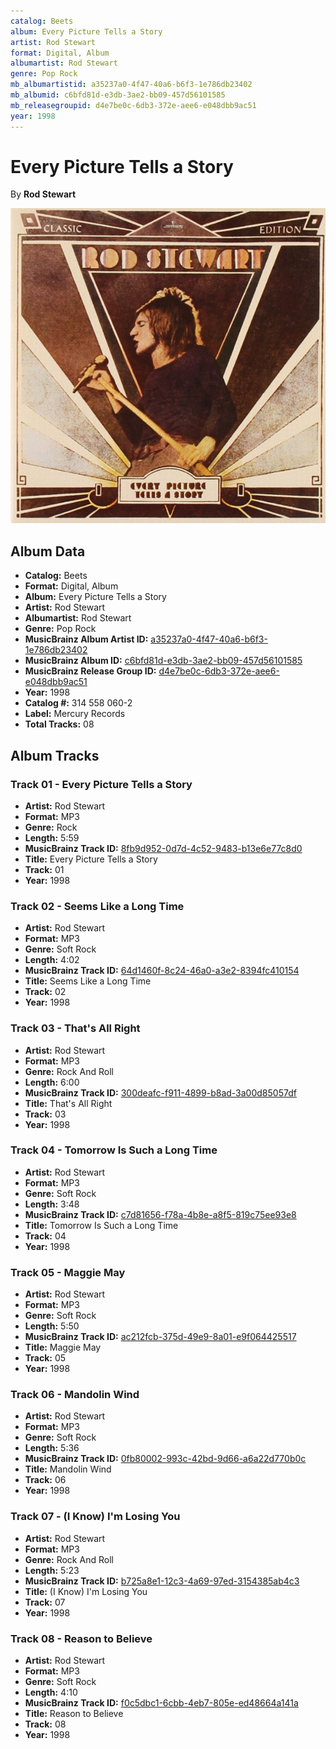 ```yaml
---
catalog: Beets
album: Every Picture Tells a Story
artist: Rod Stewart
format: Digital, Album
albumartist: Rod Stewart
genre: Pop Rock
mb_albumartistid: a35237a0-4f47-40a6-b6f3-1e786db23402
mb_albumid: c6bfd81d-e3db-3ae2-bb09-457d56101585
mb_releasegroupid: d4e7be0c-6db3-372e-aee6-e048dbb9ac51
year: 1998
---
```


# Every Picture Tells a Story

By **Rod Stewart**

![](../../assets/beetscovers/Rod_Stewart-Every_Picture_Tells_a_Story.jpg)

## Album Data

- **Catalog:** Beets
- **Format:** Digital, Album
- **Album:** Every Picture Tells a Story
- **Artist:** Rod Stewart
- **Albumartist:** Rod Stewart
- **Genre:** Pop Rock
- **MusicBrainz Album Artist ID:** [a35237a0-4f47-40a6-b6f3-1e786db23402](https://musicbrainz.org/artist/a35237a0-4f47-40a6-b6f3-1e786db23402)
- **MusicBrainz Album ID:** [c6bfd81d-e3db-3ae2-bb09-457d56101585](https://musicbrainz.org/release/c6bfd81d-e3db-3ae2-bb09-457d56101585)
- **MusicBrainz Release Group ID:** [d4e7be0c-6db3-372e-aee6-e048dbb9ac51](https://musicbrainz.org/release-group/d4e7be0c-6db3-372e-aee6-e048dbb9ac51)
- **Year:** 1998
- **Catalog #:** 314 558 060-2
- **Label:** Mercury Records
- **Total Tracks:** 08

## Album Tracks

### Track 01 - Every Picture Tells a Story

- **Artist:** Rod Stewart
- **Format:** MP3
- **Genre:** Rock
- **Length:** 5:59
- **MusicBrainz Track ID:** [8fb9d952-0d7d-4c52-9483-b13e6e77c8d0](https://musicbrainz.org/recording/8fb9d952-0d7d-4c52-9483-b13e6e77c8d0)
- **Title:** Every Picture Tells a Story
- **Track:** 01
- **Year:** 1998

### Track 02 - Seems Like a Long Time

- **Artist:** Rod Stewart
- **Format:** MP3
- **Genre:** Soft Rock
- **Length:** 4:02
- **MusicBrainz Track ID:** [64d1460f-8c24-46a0-a3e2-8394fc410154](https://musicbrainz.org/recording/64d1460f-8c24-46a0-a3e2-8394fc410154)
- **Title:** Seems Like a Long Time
- **Track:** 02
- **Year:** 1998

### Track 03 - That's All Right

- **Artist:** Rod Stewart
- **Format:** MP3
- **Genre:** Rock And Roll
- **Length:** 6:00
- **MusicBrainz Track ID:** [300deafc-f911-4899-b8ad-3a00d85057df](https://musicbrainz.org/recording/300deafc-f911-4899-b8ad-3a00d85057df)
- **Title:** That's All Right
- **Track:** 03
- **Year:** 1998

### Track 04 - Tomorrow Is Such a Long Time

- **Artist:** Rod Stewart
- **Format:** MP3
- **Genre:** Soft Rock
- **Length:** 3:48
- **MusicBrainz Track ID:** [c7d81656-f78a-4b8e-a8f5-819c75ee93e8](https://musicbrainz.org/recording/c7d81656-f78a-4b8e-a8f5-819c75ee93e8)
- **Title:** Tomorrow Is Such a Long Time
- **Track:** 04
- **Year:** 1998

### Track 05 - Maggie May

- **Artist:** Rod Stewart
- **Format:** MP3
- **Genre:** Soft Rock
- **Length:** 5:50
- **MusicBrainz Track ID:** [ac212fcb-375d-49e9-8a01-e9f064425517](https://musicbrainz.org/recording/ac212fcb-375d-49e9-8a01-e9f064425517)
- **Title:** Maggie May
- **Track:** 05
- **Year:** 1998

### Track 06 - Mandolin Wind

- **Artist:** Rod Stewart
- **Format:** MP3
- **Genre:** Soft Rock
- **Length:** 5:36
- **MusicBrainz Track ID:** [0fb80002-993c-42bd-9d66-a6a22d770b0c](https://musicbrainz.org/recording/0fb80002-993c-42bd-9d66-a6a22d770b0c)
- **Title:** Mandolin Wind
- **Track:** 06
- **Year:** 1998

### Track 07 - (I Know) I'm Losing You

- **Artist:** Rod Stewart
- **Format:** MP3
- **Genre:** Rock And Roll
- **Length:** 5:23
- **MusicBrainz Track ID:** [b725a8e1-12c3-4a69-97ed-3154385ab4c3](https://musicbrainz.org/recording/b725a8e1-12c3-4a69-97ed-3154385ab4c3)
- **Title:** (I Know) I'm Losing You
- **Track:** 07
- **Year:** 1998

### Track 08 - Reason to Believe

- **Artist:** Rod Stewart
- **Format:** MP3
- **Genre:** Soft Rock
- **Length:** 4:10
- **MusicBrainz Track ID:** [f0c5dbc1-6cbb-4eb7-805e-ed48664a141a](https://musicbrainz.org/recording/f0c5dbc1-6cbb-4eb7-805e-ed48664a141a)
- **Title:** Reason to Believe
- **Track:** 08
- **Year:** 1998

